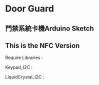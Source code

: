 # Door Guard
## 門禁系統卡機Arduino Sketch
## This is the NFC Version
Require Libraries :

Keypad_I2C :

LiquidCrystal_I2C :
